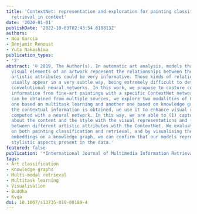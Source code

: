 ```yaml
---
title: 'ContextNet: representation and exploration for painting classification and
  retrieval in context'
date: '2020-01-01'
publishDate: '2022-10-03T02:43:54.818813Z'
authors:
- Noa Garcia
- Benjamin Renoust
- Yuta Nakashima
publication_types:
- '2'
abstract: '© 2019, The Author(s). In automatic art analysis, models that besides the
  visual elements of an artwork represent the relationships between the different
  artistic attributes could be very informative. Those kinds of relationships, however,
  usually appear in a very subtle way, being extremely difficult to detect with standard
  convolutional neural networks. In this work, we propose to capture contextual artistic
  information from fine-art paintings with a specific ContextNet network. As context
  can be obtained from multiple sources, we explore two modalities of ContextNets:
  one based on multitask learning and another one based on knowledge graphs. Once
  the contextual information is obtained, we use it to enhance visual representations
  computed with a neural network. In this way, we are able to (1) capture information
  about the content and the style with the visual representations and (2) encode relationships
  between different artistic attributes with the ContextNet. We evaluate our models
  on both painting classification and retrieval, and by visualising the resulting
  embeddings on a knowledge graph, we can confirm that our models represent specific
  stylistic aspects present in the data.'
featured: false
publication: '*International Journal of Multimedia Information Retrieval*'
tags:
- Art classification
- Knowledge graphs
- Multi-modal retrieval
- Multitask learning
- Visualisation
- Buddha
- Kvqa
doi: 10.1007/s13735-019-00189-4
---
```


